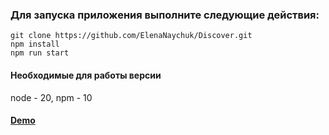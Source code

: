 ### Для запуска приложения выполните следующие действия:

```
git clone https://github.com/ElenaNaychuk/Discover.git
npm install
npm run start
```

#### Необходимые для работы версии
node - 20,
npm - 10

#### [Demo](https://elenanaychuk.github.io/Discover/)


